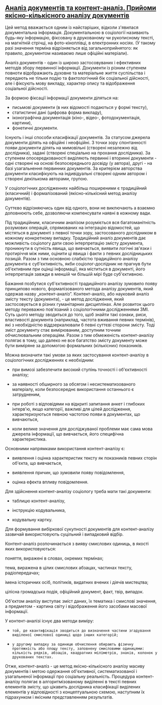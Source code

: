 ## [Аналіз документів та контент-аналіз. Прийоми якісно-кількісного аналізу документів](https://studfiles.net/preview/5200236/page:23/)
Цей метод вважається одним із найстаріших, відколи з'явилася документальна інформація. Документальною в соціології називають будь-яку інформацію, фіксовану в друкованому чи рукописному тексті, на магнітній стрічці, на фото-кіноплівці, в електронних носіях. (У такому разі значення терміна відрізняється від загальноприйнятого: як правило, документом називаємо лише офіційні матеріали).

Аналіз документів - один із широко застосовуваних і ефективних методів збору первинної інформації. Документи із різним ступенем повноти відображають духовне та матеріальне життя суспільства і передають не тільки подію та фактологічний бік соціальної дійсності, але і фіксують мову викладу, характер опису та відображення соціальної дійсності.

За формою фіксації інформації документи діляться на:
* письмові документи (в них відомості подаються у формі тексту),
* статистичні дані (цифрова форма викладу),
* іконографічна документація (кіно-, відео-, фотодокументація, картини),
* фонетичні документи.

Існують і інші способи класифікації документів. За статусом джерела документи ділять на офіційні і неофіційні. 3 точки зору спонтанності появи документи ділять на мимовільні (створені незалежно від дослідника), задані (створені спеціально на прохання дослідника). За ступенем опосередкованості виділяють первинні і вторинні документи - одні створені на основі безпосереднього досвіду (у автора), другі - на базі узагальнення первинних документів. За критерієм авторства документи класифікують на індивідуальні створені одним автором і створені декількома авторами, групою.

У соціологічних дослідженнях найбільш поширеними є традиційний (класичний) і формалізований (якісно-кількісний метод аналізу документів).

Суттєво відрізняючись один від одного, вони не виключають а взаємно доповнюють себе, дозволяючи компенсувати наявні в кожному вади.

Під традиційним, класичним аналізом розуміється вся багатоманітність розумових операцій, спрямованих на інтеграцію відомостей, що містяться в документі з певної точки зору, застосованого дослідником в кожному конкретному випадку. Традиційний аналіз документів дає можливість соціологу дати свою інтерпретацію змісту документа, проникнути в сутність явища, що вивчається, виявити логічні зв'язки і протиріччя між ними, оцінити ці явища і факти з певних дослідницьких позицій. Разом з тим основною слабкістю традиційного аналізу документа є суб'єктивність, якби соціолог-дослідник не прагнув бути об'єктивним при оцінці інформації, яка міститься в документі, його інтерпретація завжди в меншій чи більшій мірі буде суб'єктивною.

Бажання позбутися суб'єктивності традиційного аналізу зумовило появу принципово нового, формалізованого метода аналізу документів, який одержав назву „контент-аналіз”. Контент-аналіз, або науковий аналіз змісту тексту (документа), - це метод дослідження, який застосовується в різних гуманітарних дисциплінах. Але розвиток цього методу переважно пов'язаний з соціологічними дослідженнями ЗМІ. Суть цього методу зводиться до того, щоб знайти такі ознаки, риси, властивості документа (наприклад, частота вживання певних термінів), які з необхідністю віддзеркалювали б певні суттєві сторони змісту. Тоді зміст документу стає вимірюваним, доступним точним обчислювальним операціям. Разом з тим обмеженість контент-аналізу полягає в тому, що далеко не все багатство змісту документу може бути виміряне за допомогою формальних (кількісних) показників.

Можна визначити такі умови за яких застосування контент-аналізу в соціологічних дослідженнях є необхідним:

- при вимозі забезпечити високий ступінь точності і об'єктивності аналізу;

* за наявності обширного за обсягом і несистематизованого матеріалу, коли безпосереднє використання останнього є затрудненим,

* при роботі з відповідями на відкриті запитання анкет і глибоких інтерв'ю, якщо категорії, важливі для цілей дослідження, характеризуються певною частотою появи в документах, що вивчаються,

* коли велике значення для досліджуваної проблеми має сама мова джерела інформації, що вивчається, його специфічна характеристика.

Основними напрямками використання контент-аналізу є:

* виявлення і оцінка характеристик тексту як показників певних сторін об'єкта, що вивчається,

* виявлення причин, що зумовили появу повідомлення,

* оцінка ефекта впливу повідомлення.

Для здійснення контент-аналізу соціологу треба мати такі документи:

* таблицю контент-аналізу,

* інструкцію кодувальника,

* кодувальну картку.

Для формування вибіркової сукупності документів для контент-аналізу зазвичай використовують суцільний і випадковий відбір.

Контент-аналіз розпочинається з вияву смислових одиниць, в якості яких використовуються:

поняття, виражені в словах, окремих термінах;

тема, виражена в цілих смислових абзацах, частинах тексту, радіопередачах;

імена історичних осіб, політиків, видатних вчених і діячів мистецтва;

цілісна громадська подія, офіційний документ, факт, твір, випадок.

Об'єктом аналізу виступає зміст даних, їх тематика і смислові значення, а предметом - картина світу і відображення його засобами масової інформації.

У контент-аналізі існує два методи виміру:

-     той, де квантифікація зводиться до визначення частини згадування виділеної смислової одиниці щодо інших категорій;

-     у другому випадку за одиницю обчислення обирають фізичну протяжність або площу тексту, заповнену смисловими одиницями: кількість рядків, абзаців, квадратних міліметрів, знаків, колонок у друкованих текстах.

Отже, контент-аналіз - це метод якісно-кількісного аналізу масиву документів і метою одержання об'єктивної, систематизованої і узагальненої інформації про соціальну реальність. Процедура контент-аналізу полягає в алгоритмізованому виділенні в тексті певних елементів змісту, що цікавить дослідника класифікації виділених елементів у відповідності з концептуальною схемою, наступним їх підрахунком і якісним представленням результатів.
